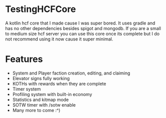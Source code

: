 # TestingHCFCore
A kotlin hcf core that I made cause I was super bored. It uses gradle and has no other dependencies besides spigot and mongodb. If you are a small to medium size hcf server you can use this core once its complete but I do not recommend using it now cause it super minimal.

# Features

- System and Player faction creation, editing, and claiming
- Elevator signs fully working
- KOTHs with rewards when they are complete
- Timer system
- Profiling system with built-in economy
- Statistics and kitmap mode
- SOTW timer with /sotw enable
- Many more to come :^)
